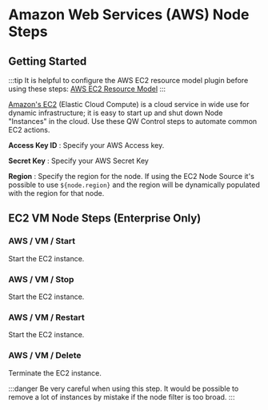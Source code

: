 #  Amazon Web Services (AWS) Node Steps

## Getting Started

:::tip
It is helpful to configure the AWS EC2 resource model plugin before using these steps: [AWS EC2 Resource Model](/en/administration/projects/resource-model-sources/aws.md)
:::

[Amazon's EC2](/en/https://aws.amazon.com/ec2/) (Elastic Cloud Compute) is a cloud service in wide use for dynamic infrastructure; it is easy to start up and shut down Node "Instances" in the cloud.  Use these QW Control steps to automate common EC2 actions.

**Access Key ID**
: Specify your AWS Access key.

**Secret Key**
: Specify your AWS Secret Key

**Region**
: Specify the region for the node.  If using the EC2 Node Source it's possible to use `${node.region}` and the region will be dynamically populated with the region for that node.

## EC2 VM Node Steps (Enterprise Only)

### AWS / VM / Start

Start the EC2 instance.

### AWS / VM / Stop

Start the EC2 instance.

### AWS / VM / Restart

Start the EC2 instance.

### AWS / VM / Delete

Terminate the EC2 instance.

:::danger
 Be very careful when using this step.  It would be possible to remove a lot of instances by mistake if the node filter is too broad.
:::
